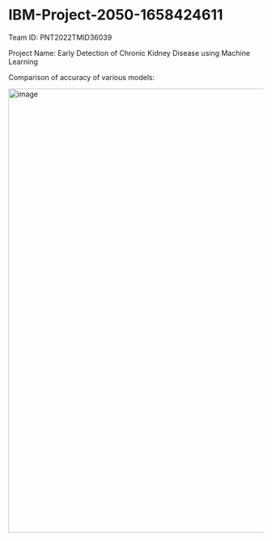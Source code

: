 # IBM-Project-2050-1658424611

Team ID: PNT2022TMID36039

Project Name: Early Detection of Chronic Kidney Disease using Machine Learning

Comparison of accuracy of various models:

<img width="877" alt="image" src="https://user-images.githubusercontent.com/76144947/200002836-04431f54-4568-4a46-9579-fe58cfb13583.png">

